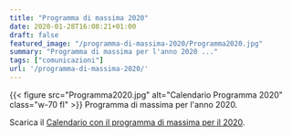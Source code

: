 ```yaml
---
title: "Programma di massima 2020"
date: 2020-01-28T16:08:21+01:00
draft: false
featured_image: "/programma-di-massima-2020/Programma2020.jpg"
summary: "Programma di massima per l'anno 2020 ..."
tags: ["comunicazioni"]
url: '/programma-di-massima-2020/'
---
```


{{< figure src="Programma2020.jpg" alt="Calendario Programma 2020" class="w-70 fl" >}}
Programma di massima per l'anno 2020.

Scarica il [Calendario con il programma di massima per il 2020](Calendario2020.pdf).

